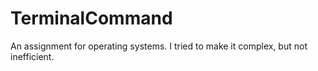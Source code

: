 # TerminalCommand
An assignment for operating systems. I tried to make it complex, but not inefficient.

